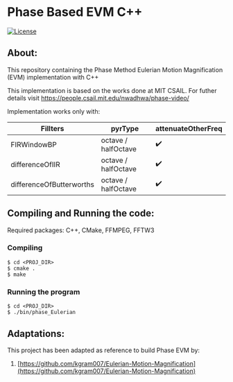 
# Phase Based EVM C++
<p align="left">
  <a href="https://github.com/NikolaosGian/PhaseBasedEVMCpp/blob/main/LICENSE"><img src="https://img.shields.io/badge/License-MIT-brightgreen.svg" alt="License"></a>
</p>
 
## About:
This repository containing the Phase Method Eulerian Motion Magnification (EVM) implementation with C++

This implementation is based on the works done at MIT CSAIL.
For futher details visit https://people.csail.mit.edu/nwadhwa/phase-video/

Ιmplementation works only with:


| Fillters  | pyrType | attenuateOtherFreq |
| ------------- | ------------- | ---------|
| FIRWindowBP   | octave / halfOctave       | :heavy_check_mark:	|
| differenceOfIIR  | octave / halfOctave  |	:heavy_check_mark:|
| differenceOfButterworths | octave / halfOctave 	 |	:heavy_check_mark: |

## Compiling and Running the code:
Required packages: C++, CMake, FFMPEG, FFTW3
### Compiling
	$ cd <PROJ_DIR>
	$ cmake .
	$ make
### Running the program
	$ cd <PROJ_DIR>
	$ ./bin/phase_Eulerian
 

 ## Adaptations:
This project has been adapted as reference to build Phase EVM by:

1. [https://github.com/kgram007/Eulerian-Motion-Magnification](https://github.com/kgram007/Eulerian-Motion-Magnification)
